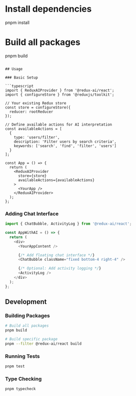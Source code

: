 # Install dependencies
pnpm install

# Build all packages
pnpm build
```

## Usage

### Basic Setup

```typescript
import { ReduxAIProvider } from '@redux-ai/react';
import { configureStore } from '@reduxjs/toolkit';

// Your existing Redux store
const store = configureStore({
  reducer: rootReducer
});

// Define available actions for AI interpretation
const availableActions = [
  {
    type: 'users/filter',
    description: 'Filter users by search criteria',
    keywords: ['search', 'find', 'filter', 'users']
  }
];

const App = () => {
  return (
    <ReduxAIProvider
      store={store}
      availableActions={availableActions}
    >
      <YourApp />
    </ReduxAIProvider>
  );
};
```

### Adding Chat Interface

```typescript
import { ChatBubble, ActivityLog } from '@redux-ai/react';

const AppWithAI = () => {
  return (
    <div>
      <YourAppContent />

      {/* Add floating chat interface */}
      <ChatBubble className="fixed bottom-4 right-4" />

      {/* Optional: Add activity logging */}
      <ActivityLog />
    </div>
  );
};
```

## Development

### Building Packages

```bash
# Build all packages
pnpm build

# Build specific package
pnpm --filter @redux-ai/react build
```

### Running Tests

```bash
pnpm test
```

### Type Checking

```bash
pnpm typecheck